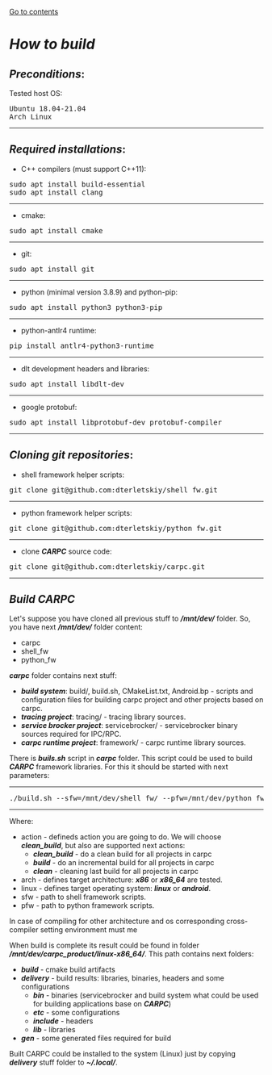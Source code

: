 [Go to contents](../README.md#table-of_contents)

# ***How to build***

## ***Preconditions***:
Tested host OS:

<pre>
Ubuntu 18.04-21.04
Arch Linux
</pre>
-----

## ***Required installations***:

 - C++ compilers (must support C++11):

<pre>
sudo apt install build-essential
sudo apt install clang
</pre>
-----

 - cmake:

<pre>
sudo apt install cmake
</pre>
-----

 - git:

<pre>
sudo apt install git
</pre>
-----

 - python (minimal version 3.8.9) and python-pip:

<pre>
sudo apt install python3 python3-pip
</pre>
-----

 - python-antlr4 runtime:

<pre>
pip install antlr4-python3-runtime
</pre>
-----

 - dlt development headers and libraries:

<pre>
sudo apt install libdlt-dev
</pre>
-----

 - google protobuf:

<pre>
sudo apt install libprotobuf-dev protobuf-compiler
</pre>
-----

## ***Cloning git repositories***:

 - shell framework helper scripts:

<pre>
git clone git@github.com:dterletskiy/shell_fw.git
</pre>
-----

 - python framework helper scripts:

<pre>
git clone git@github.com:dterletskiy/python_fw.git
</pre>
-----

 - clone ***CARPC*** source code:

<pre>
git clone git@github.com:dterletskiy/carpc.git
</pre>
-----

## ***Build CARPC***

Let's suppose you have cloned all previous stuff to ***/mnt/dev/*** folder. So, you have next ***/mnt/dev/*** folder content:
 - carpc
 - shell_fw
 - python_fw

***carpc*** folder contains next stuff:
   - ***build system***: build/, build.sh, CMakeList.txt, Android.bp - scripts and configuration files for building carpc project and other projects based on carpc.
   - ***tracing project***: tracing/ - tracing library sources.
   - ***service brocker project***: servicebrocker/ - servicebrocker binary sources required for IPC/RPC.
   - ***carpc runtime project***: framework/ - carpc runtime library sources.

There is ***buils.sh*** script in ***carpc*** folder. This script could be used to build ***CARPC*** framework libraries. For this it should be started with next parameters:

-----
<pre>
./build.sh --sfw=/mnt/dev/shell_fw/ --pfw=/mnt/dev/python_fw/ --arch=x86_64 --os=linux --action=clean_build
</pre>
-----

Where:
   - action - defineds action you are going to do. We will choose ***clean_build***, but also are supported next actions:
      - ***clean_build*** - do a clean build for all projects in carpc
      - ***build*** - do an incremental build for all projects in carpc
      - ***clean*** - cleaning last build for all projects in carpc
   - arch - defines target architecture: ***x86*** or ***x86_64*** are tested.
   - linux - defines target operating system: ***linux*** or ***android***.
   - sfw - path to shell framework scripts.
   - pfw - path to python framework scripts.

In case of compiling for other architecture and os corresponding cross-compiler setting environment must me

When build is complete its result could be found in folder ***/mnt/dev/carpc_product/linux-x86_64/***. This path contains next folders:
   - ***build*** - cmake build artifacts
   - ***delivery*** - build results: libraries, binaries, headers and some configurations
     - ***bin*** - binaries (servicebrocker and build system what could be used for building applications base on ***CARPC***)
     - ***etc*** - some configurations
     - ***include*** - headers
     - ***lib*** - libraries
   - ***gen*** - some generated files required for build

Built CARPC could be installed to the system (Linux) just by copying ***delivery*** stuff folder to ***~/.local/***.
